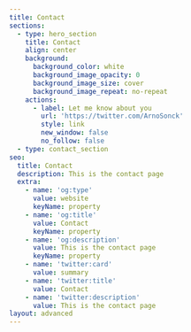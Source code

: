 ```yaml
---
title: Contact
sections:
  - type: hero_section
    title: Contact
    align: center
    background:
      background_color: white
      background_image_opacity: 0
      background_image_size: cover
      background_image_repeat: no-repeat
    actions:
      - label: Let me know about you
        url: 'https://twitter.com/ArnoSonck'
        style: link
        new_window: false
        no_follow: false
  - type: contact_section
seo:
  title: Contact
  description: This is the contact page
  extra:
    - name: 'og:type'
      value: website
      keyName: property
    - name: 'og:title'
      value: Contact
      keyName: property
    - name: 'og:description'
      value: This is the contact page
      keyName: property
    - name: 'twitter:card'
      value: summary
    - name: 'twitter:title'
      value: Contact
    - name: 'twitter:description'
      value: This is the contact page
layout: advanced
---
```

